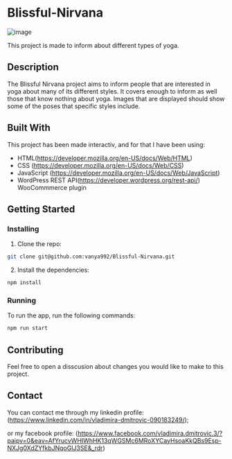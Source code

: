# Blissful-Nirvana

![image](images/logo.PNG)

This project is made to inform about different types of yoga.

## Description
The Blissful Nirvana project aims to inform people that are interested in yoga about many of its different styles. It covers enough to inform as well those that know nothing about yoga. Images that are displayed should show some of the poses that specific styles include.

## Built With

This project has been made interactiv, and for that I have been using:

- HTML(https://developer.mozilla.org/en-US/docs/Web/HTML)
- CSS (https://developer.mozilla.org/en-US/docs/Web/CSS)
- JavaScript (https://developer.mozilla.org/en-US/docs/Web/JavaScript)
- WordPress REST API(https://developer.wordpress.org/rest-api/) WooCommmerce plugin

## Getting Started

### Installing

1. Clone the repo:

```bash
git clone git@github.com:vanya992/Blissful-Nirvana.git
```

2. Install the dependencies:

```bash
npm install
```

### Running

To run the app, run the following commands:

```bash
npm run start
```

## Contributing

Feel free to open a disscusion about changes you would like to make to this project.

## Contact


You can contact me through my linkedin profile: (https://www.linkedin.com/in/vladimira-dmitrovic-090183249/);

or my facebook profile: (https://www.facebook.com/vladimira.dmitrovic.3/?paipv=0&eav=AfYrucvWHIWhHK13qWGSMc6MRoXYCayHsoaKkQBs9Esp-NXJg0XdZYfkbJNqoGlJ3SE&_rdr)

